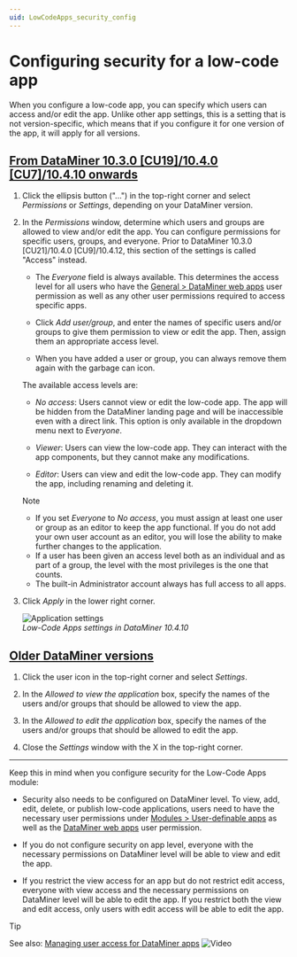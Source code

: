 ```yaml
---
uid: LowCodeApps_security_config
---
```


# Configuring security for a low-code app

When you configure a low-code app, you can specify which users can access and/or edit the app. Unlike other app settings, this is a setting that is not version-specific, which means that if you configure it for one version of the app, it will apply for all versions.

## [From DataMiner 10.3.0 [CU19]/10.4.0 [CU7]/10.4.10 onwards](#tab/tabid-1)

<!--RN 40501-->

1. Click the ellipsis button ("...")<!--RN 40077--> in the top-right corner and select *Permissions* or *Settings*, depending on your DataMiner version.<!-- RN 43536 -->

1. In the *Permissions* window, determine which users and groups are allowed to view and/or edit the app. You can configure permissions for specific users, groups, and everyone. Prior to DataMiner 10.3.0 [CU21]/10.4.0 [CU9]/10.4.12<!--RN 41079-->, this section of the settings is called "Access" instead.

   - The *Everyone* field is always available. This determines the access level for all users who have the [General > DataMiner web apps](xref:DataMiner_user_permissions#general--dataminer-web-apps) user permission as well as any other user permissions required to access specific apps.

   - Click *Add user/group*, and enter the names of specific users and/or groups to give them permission to view or edit the app. Then, assign them an appropriate access level.

   - When you have added a user or group, you can always remove them again with the garbage can icon.

   The available access levels are:

   - *No access*: Users cannot view or edit the low-code app. The app will be hidden from the DataMiner landing page and will be inaccessible even with a direct link. This option is only available in the dropdown menu next to *Everyone*.

   - *Viewer*: Users can view the low-code app. They can interact with the app components, but they cannot make any modifications.

   - *Editor*: Users can view and edit the low-code app. They can modify the app, including renaming and deleting it.

   > [!NOTE]
   >
   > - If you set *Everyone* to *No access*, you must assign at least one user or group as an editor to keep the app functional. If you do not add your own user account as an editor, you will lose the ability to make further changes to the application.
   > - If a user has been given an access level both as an individual and as part of a group, the level with the most privileges is the one that counts.
   > - The built-in Administrator account always has full access to all apps.

1. Click *Apply* in the lower right corner.

   ![Application settings](~/dataminer/images/Application_Settings.png)<br>*Low-Code Apps settings in DataMiner 10.4.10*

## [Older DataMiner versions](#tab/tabid-2)

1. Click the user icon in the top-right corner and select *Settings*.

1. In the *Allowed to view the application* box, specify the names of the users and/or groups that should be allowed to view the app.

1. In the *Allowed to edit the application* box, specify the names of the users and/or groups that should be allowed to edit the app.

1. Close the *Settings* window with the X in the top-right corner.

***

Keep this in mind when you configure security for the Low-Code Apps module:

- Security also needs to be configured on DataMiner level. To view, add, edit, delete, or publish low-code applications, users need to have the necessary user permissions under [Modules > User-definable apps](xref:DataMiner_user_permissions#modules--user-definable-apps) as well as the [DataMiner web apps](xref:DataMiner_user_permissions#general--dataminer-web-apps) user permission.

- If you do not configure security on app level, everyone with the necessary permissions on DataMiner level will be able to view and edit the app.

- If you restrict the view access for an app but do not restrict edit access, everyone with view access and the necessary permissions on DataMiner level will be able to edit the app. If you restrict both the view and edit access, only users with edit access will be able to edit the app.

> [!TIP]
> See also: [Managing user access for DataMiner apps](https://www.youtube.com/watch?v=j83krLYXnmQ) ![Video](~/dataminer/images/video_Duo.png)
